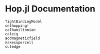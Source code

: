 # Hop.jl Documentation

```@docs
TightBindingModel
sethopping!
calhamiltonian
caleig
addmagneticfield
makesupercell
cutedge
```
